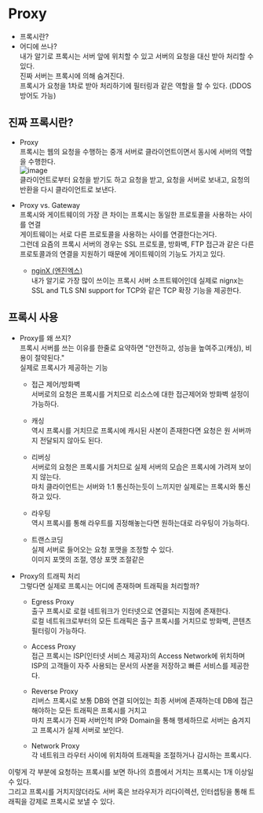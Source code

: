 # Proxy  
- 프록시란?
- 어디에 쓰나?  
내가 알기로 프록시는 서버 앞에 위치할 수 있고 서버의 요청을 대신 받아 처리할 수 있다.  
진짜 서버는 프록시에 의해 숨겨진다.  
프록시가 요청을 1차로 받아 처리하기에 필터링과 같은 역할을 할 수 있다. (DDOS방어도 가능)  

## 진짜 프록시란?  
- Proxy  
프록시는 웹의 요청을 수행하는 중개 서버로 클라이언트이면서 동시에 서버의 역할을 수행한다.  
![image](https://user-images.githubusercontent.com/38939634/65385276-d667af00-dd67-11e9-8079-9f79d45aa9a1.png)  
클라이언트로부터 요청을 받기도 하고 요청을 받고, 요청을 서버로 보내고, 요청의 반환을 다시 클라이언트로 보낸다.  

- Proxy vs. Gateway  
프록시와 게이트웨이의 가장 큰 차이는 프록시는 동일한 프로토콜을 사용하는 사이를 연결  
게이트웨이는 서로 다른 프로토콜을 사용하는 사이를 연결한다는거다.  
그런데 요즘의 프록시 서버의 경우는 SSL 프로토콜, 방화벽, FTP 접근과 같은 다른 프로토콜과의 연결을 지원하기 때문에 게이트웨이의 기능도 가지고 있다.  
  - [nginX (엔진엑스)](https://nginx.org/en/)  
  내가 알기로 가장 많이 쓰이는 프록시 서버 소프트웨어인데 실제로 nignx는   
  SSL and TLS SNI support for TCP와 같은 TCP 확장 기능을 제공한다.  

## 프록시 사용  
- Proxy를 왜 쓰지?  
프록시 서버를 쓰는 이유를 한줄로 요약하면 "안전하고, 성능을 높여주고(캐싱), 비용이 절약된다."  
실제로 프록시가 제공하는 기능
  - 접근 제어/방화벽    
  서버로의 요청은 프록시를 거치므로 리소스에 대한 접근제어와 방화벽 설정이 가능하다.  
  
  - 캐싱  
  역시 프록시를 거치므로 프록시에 캐시된 사본이 존재한다면 요청은 원 서버까지 전달되지 않아도 된다.  
  
  - 리버싱  
  서버로의 요청은 프록시를 거치므로 실제 서버의 모습은 프록시에 가려져 보이지 않는다.  
  마치 클라이언트는 서버와 1:1 통신하는듯이 느끼지만 실제로는 프록시와 통신하고 있다.  
  
  - 라우팅  
  역시 프록시를 통해 라우트를 지정해놓는다면 원하는대로 라우팅이 가능하다.  
  
  - 트랜스코딩  
  실제 서버로 들어오는 요청 포맷을 조정할 수 있다.  
  이미지 포맷의 조절, 영상 포맷 조절같은  
  
- Proxy의 트래픽 처리  
그렇다면 실제로 프록시는 어디에 존재하며 트래픽을 처리할까?  
  - Egress Proxy  
  출구 프록시로 로컬 네트워크가 인터넷으로 연결되는 지점에 존재한다.  
  로컬 네트워크로부터의 모든 트래픽은 출구 프록시를 거치므로 방화벽, 콘텐츠 필터링이 가능하다.  
  
  - Access Proxy  
  접근 프록시는 ISP(인터넷 서비스 제공자)의 Access Network에 위치하며 ISP의 고객들이 자주 사용되는 문서의 사본을 저장하고 빠른 서비스를 제공한다.    
  
  - Reverse Proxy  
  리버스 프록시로 보통 DB와 연결 되어있는 최종 서버에 존재하는데 DB에 접근해야하는 모든 트래픽은 프록시를 거치고  
  마치 프록시가 진짜 서버인척 IP와 Domain을 통해 행세하므로 서버는 숨겨지고 프록시가 실제 서버로 보인다.  
  
  - Network Proxy  
  각 네트워크 라우터 사이에 위치하여 트래픽을 조절하거나 감시하는 프록시다.  

이렇게 각 부분에 요청하는 프록시를 보면 하나의 흐름에서 거치는 프록시는 1개 이상일 수 있다.  
그리고 프록시를 거치지않더라도 서버 혹은 브라우저가 리다이렉션, 인터셉팅을 통해 트래픽을 강제로 프록시로 보낼 수 있다.  
